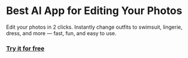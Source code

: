 # Best AI App for Editing Your Photos

Edit your photos in 2 clicks. Instantly change outfits to swimsuit, lingerie, dress, and more — fast, fun, and easy to use.

### [Try it for free](https://bestaitools.top/PI9M)
